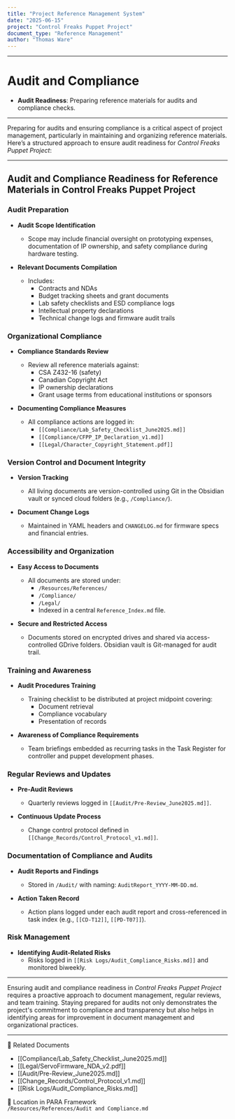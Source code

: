 ```yaml
---
title: "Project Reference Management System"
date: "2025-06-15"
project: "Control Freaks Puppet Project"
document_type: "Reference Management"
author: "Thomas Ware"
---
```

---
# Audit and Compliance

- **Audit Readiness**: Preparing reference materials for audits and compliance checks.

---
Preparing for audits and ensuring compliance is a critical aspect of project management, particularly in maintaining and organizing reference materials. Here’s a structured approach to ensure audit readiness for *Control Freaks Puppet Project*:

---

## Audit and Compliance Readiness for Reference Materials in Control Freaks Puppet Project

### Audit Preparation

- **Audit Scope Identification**  
  - Scope may include financial oversight on prototyping expenses, documentation of IP ownership, and safety compliance during hardware testing.
  
- **Relevant Documents Compilation**  
  - Includes:
    - Contracts and NDAs
    - Budget tracking sheets and grant documents
    - Lab safety checklists and ESD compliance logs
    - Intellectual property declarations
    - Technical change logs and firmware audit trails

### Organizational Compliance

- **Compliance Standards Review**  
  - Review all reference materials against:
    - CSA Z432-16 (safety)
    - Canadian Copyright Act
    - IP ownership declarations
    - Grant usage terms from educational institutions or sponsors

- **Documenting Compliance Measures**  
  - All compliance actions are logged in:
    - `[[Compliance/Lab_Safety_Checklist_June2025.md]]`
    - `[[Compliance/CFPP_IP_Declaration_v1.md]]`
    - `[[Legal/Character_Copyright_Statement.pdf]]`

### Version Control and Document Integrity

- **Version Tracking**  
  - All living documents are version-controlled using Git in the Obsidian vault or synced cloud folders (e.g., `/Compliance/`).

- **Document Change Logs**  
  - Maintained in YAML headers and `CHANGELOG.md` for firmware specs and financial entries.

### Accessibility and Organization

- **Easy Access to Documents**  
  - All documents are stored under:
    - `/Resources/References/`
    - `/Compliance/`
    - `/Legal/`
    - Indexed in a central `Reference_Index.md` file.

- **Secure and Restricted Access**  
  - Documents stored on encrypted drives and shared via access-controlled GDrive folders. Obsidian vault is Git-managed for audit trail.

### Training and Awareness

- **Audit Procedures Training**  
  - Training checklist to be distributed at project midpoint covering:
    - Document retrieval
    - Compliance vocabulary
    - Presentation of records

- **Awareness of Compliance Requirements**  
  - Team briefings embedded as recurring tasks in the Task Register for controller and puppet development phases.

### Regular Reviews and Updates

- **Pre-Audit Reviews**  
  - Quarterly reviews logged in `[[Audit/Pre-Review_June2025.md]]`.

- **Continuous Update Process**  
  - Change control protocol defined in `[[Change_Records/Control_Protocol_v1.md]]`.

### Documentation of Compliance and Audits

- **Audit Reports and Findings**  
  - Stored in `/Audit/` with naming: `AuditReport_YYYY-MM-DD.md`.

- **Action Taken Record**  
  - Action plans logged under each audit report and cross-referenced in task index (e.g., `[[CD-T12]]`, `[[PD-T07]]`).

### Risk Management

- **Identifying Audit-Related Risks**  
  - Risks logged in `[[Risk Logs/Audit_Compliance_Risks.md]]` and monitored biweekly.

---

Ensuring audit and compliance readiness in *Control Freaks Puppet Project* requires a proactive approach to document management, regular reviews, and team training. Staying prepared for audits not only demonstrates the project's commitment to compliance and transparency but also helps in identifying areas for improvement in document management and organizational practices.

---

🔗 Related Documents  
- [[Compliance/Lab_Safety_Checklist_June2025.md]]  
- [[Legal/ServoFirmware_NDA_v2.pdf]]  
- [[Audit/Pre-Review_June2025.md]]  
- [[Change_Records/Control_Protocol_v1.md]]  
- [[Risk Logs/Audit_Compliance_Risks.md]]

📁 Location in PARA Framework  
`/Resources/References/Audit and Compliance.md`
